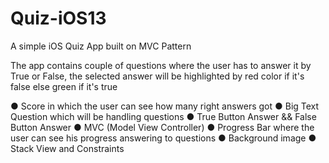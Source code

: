 # Quiz-iOS13
A simple iOS Quiz App built on MVC Pattern

The app contains couple of questions where the user has to answer it by True or False, the selected answer will be highlighted by red color if it's false else green if it's true

● Score in which the user can see how many right answers got
● Big Text Question which will be handling questions
● True Button Answer && False Button Answer
● MVC (Model View Controller)
● Progress Bar where the user can see his progress answering to questions
● Background image
● Stack View and Constraints
